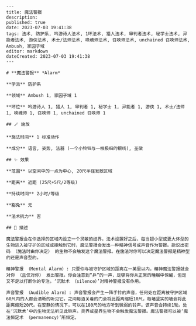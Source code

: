 
    ---
    title: 魔法警报
    description: 
    published: true
    date: 2023-07-03 19:41:38
    tags: 法术, 防护系, 吟游诗人法术, 1环法术, 猎人法术, 审判者法术, 秘学士法术, 异能者法术, 游侠法术, 术士/法师法术, 唤魂师法术, 召唤师法术, unchained 召唤师法术, Ambush, 家园子域
    editor: markdown
    dateCreated: 2023-07-03 19:41:38
    ---

    # **魔法警报** *Alarm*

    **学派** 防护系 

    **领域** Ambush 1, 家园子域 1

    **环位** 吟游诗人 1, 猎人 1, 审判者 1, 秘学士 1, 异能者 1, 游侠 1, 术士/法师 1, 唤魂师 1, 召唤师 1, unchained 召唤师 1

    ## 🪄 施放

    **施法时间** 1 标准动作

    **成分** 语言, 姿势, 法器 (一个小铃铛与一根极细的银线), 圣徽

    ## ✨ 效果  

    **范围** 以空间中的一点为中心, 20尺半径发散区域

    **距离** 近距 (25尺+5尺/2等级)  

    **持续时间** 2小时/等级 

    **豁免** 无

    **法术抗力** 否

    ## 📖 描述

    魔法警报会在你选择的区域内设立一个灵敏的结界。法术设置好之后，每当超小型或更大体型的生物进入被守护的区域或接触到它时，魔法警报会发出一种精神信号或声音作为警报。能说出密码 （施法时由你决定） 的生物不会触发这个魔法警报。在施法时你可以决定魔法警报是精神型的还是声音型的。

    精神警报 （Mental Alarm）: 只要你与被守护区域的距离在一英里以内，精神魔法警报就会对你 （且仅对你） 发出警报。你会注意到“乒”的一声，足够将你从正常的睡眠中惊醒，但是又不足以打断你的专注。‘沉默术 （silence）’对精神警报没有作用。

    声音警报 （Audible Alarm）: 声音警报会产生一阵手铃的声音，任何处在距离被守护区域60尺内的人都会清晰的听见它。之间每道关着的门会将此距离缩短10尺，每堵坚实的墙会将此距离缩短20尺。在安静的情况下，可以在180尺的地方听到微弱的铃声。该声音会持续1轮。处在‘沉默术’中的生物无法听见此铃声。灵界或星界生物不会触发魔法警报。魔法警报可以被‘魔法恒定术 （permanency）’所恒定。
    